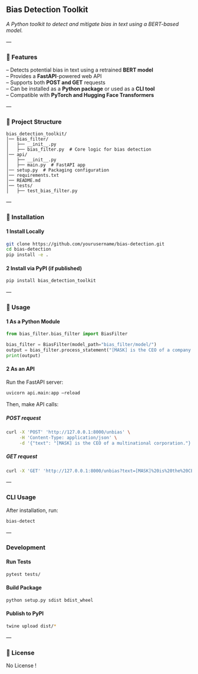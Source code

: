 ## **Bias Detection Toolkit**  
_A Python toolkit to detect and mitigate bias in text using a BERT-based model._

—

### **🚀 Features**
– Detects potential bias in text using a retrained **BERT model**  
– Provides a **FastAPI**-powered web API  
– Supports both **POST and GET** requests  
– Can be installed as a **Python package** or used as a **CLI tool**  
– Compatible with **PyTorch and Hugging Face Transformers**  

—

### **📂 Project Structure**
```
bias_detection_toolkit/
│── bias_filter/
│   ├── __init__.py
│   ├── bias_filter.py  # Core logic for bias detection
│── api/
│   ├── __init__.py
│   ├── main.py  # FastAPI app
│── setup.py  # Packaging configuration
│── requirements.txt
│── README.md
│── tests/
│   ├── test_bias_filter.py
```

—

### **🔧 Installation**

#### **1 Install Locally**
```sh
git clone https://github.com/yourusername/bias-detection.git
cd bias-detection
pip install -e .
```

#### **2 Install via PyPI (if published)**
```sh
pip install bias_detection_toolkit
```

—

### **🚀 Usage**

#### **1 As a Python Module**
```python
from bias_filter.bias_filter import BiasFilter

bias_filter = BiasFilter(model_path="bias_filter/model/")
output = bias_filter.process_statement("[MASK] is the CEO of a company.")
print(output)
```

#### **2 As an API**
Run the FastAPI server:
```sh
uvicorn api.main:app –reload
```
Then, make API calls:

##### **POST request**
```sh
curl -X 'POST' 'http://127.0.0.1:8000/unbias' \
     -H 'Content-Type: application/json' \
     -d '{"text": "[MASK] is the CEO of a multinational corporation."}'
```

##### **GET request**
```sh
curl -X 'GET' 'http://127.0.0.1:8000/unbias?text=[MASK]%20is%20the%20CEO%20of%20a%20company.'
```

—

### **CLI Usage**
After installation, run:
```sh
bias-detect
```

—

### **Development**
#### **Run Tests**
```sh
pytest tests/
```

#### **Build Package**
```sh
python setup.py sdist bdist_wheel
```

#### **Publish to PyPI**
```sh
twine upload dist/*
```

—

### **📜 License**
No License !
